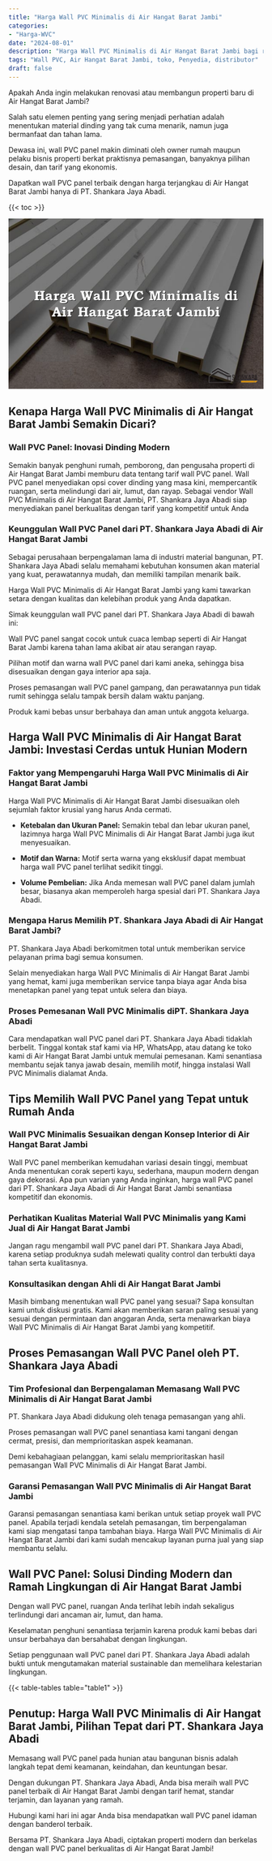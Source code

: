 ```yaml
---
title: "Harga Wall PVC Minimalis di Air Hangat Barat Jambi"
categories: 
- "Harga-WVC"
date: "2024-08-01"
description: "Harga Wall PVC Minimalis di Air Hangat Barat Jambi bagi rumah, perkantoran, dan toko. Material unggulan, beragam motif, warna modern, dengan jasa instalasi ditangani oleh teknisi ahli dan kepastian resmi!|Layanan distribusi Wall PVC Minimalis di Air Hangat Barat Jambi bagi kebutuhan rumah, perkantoran, atau gerai, dengan panel berkualitas dan penempatan oleh teknisi ahli dan jaminan resmi.|Pilihan Wall PVC Minimalis di Air Hangat Barat Jambi yang terpercaya bagi hunian, office, serta ritel, dengan material terbaik dan instalasi oleh tim ahli serta garansi resmi.|Penyediaan Wall PVC Minimalis di Air Hangat Barat Jambi untuk hunian, office, serta ritel, beserta material terbaik dan instalasi dikerjakan oleh teknisi profesional, lengkap beserta garansi resmi.}"
tags: "Wall PVC, Air Hangat Barat Jambi, toko, Penyedia, distributor"
draft: false
---
```


Apakah Anda ingin melakukan renovasi atau membangun properti baru di Air Hangat Barat Jambi?

Salah satu elemen penting yang sering menjadi perhatian adalah menentukan material dinding yang tak cuma menarik, namun juga bermanfaat dan tahan lama.

Dewasa ini, wall PVC panel makin diminati oleh owner rumah maupun pelaku bisnis properti berkat praktisnya pemasangan, banyaknya pilihan desain, dan tarif yang ekonomis.

Dapatkan wall PVC panel terbaik dengan harga terjangkau di Air Hangat Barat Jambi hanya di PT. Shankara Jaya Abadi.

{{< toc >}}

![Harga Wall PVC Minimalis di Air Hangat Barat Jambi](/images/Harga-WVC/Harga-Wall-PVC-Minimalis-di-Air-Hangat-Barat-Jambi.png)


## Kenapa Harga Wall PVC Minimalis di Air Hangat Barat Jambi Semakin Dicari?

### Wall PVC Panel: Inovasi Dinding Modern

Semakin banyak penghuni rumah, pemborong, dan pengusaha properti di Air Hangat Barat Jambi memburu data tentang tarif wall PVC panel. Wall PVC panel menyediakan opsi cover dinding yang masa kini, mempercantik ruangan, serta melindungi dari air, lumut, dan rayap. Sebagai vendor Wall PVC Minimalis di Air Hangat Barat Jambi, PT. Shankara Jaya Abadi siap menyediakan panel berkualitas dengan tarif yang kompetitif untuk Anda

### Keunggulan Wall PVC Panel dari PT. Shankara Jaya Abadi di Air Hangat Barat Jambi

Sebagai perusahaan berpengalaman lama di industri material bangunan, PT. Shankara Jaya Abadi selalu memahami kebutuhan konsumen akan material yang kuat, perawatannya mudah, dan memiliki tampilan menarik baik.

Harga Wall PVC Minimalis di Air Hangat Barat Jambi yang kami tawarkan setara dengan kualitas dan kelebihan produk yang Anda dapatkan.

Simak keunggulan wall PVC panel dari PT. Shankara Jaya Abadi di bawah ini:

Wall PVC panel sangat cocok untuk cuaca lembap seperti di Air Hangat Barat Jambi karena tahan lama akibat air atau serangan rayap.

Pilihan motif dan warna wall PVC panel dari kami aneka, sehingga bisa disesuaikan dengan gaya interior apa saja.

Proses pemasangan wall PVC panel gampang, dan perawatannya pun tidak rumit sehingga selalu tampak bersih dalam waktu panjang.

Produk kami bebas unsur berbahaya dan aman untuk anggota keluarga.

## Harga Wall PVC Minimalis di Air Hangat Barat Jambi: Investasi Cerdas untuk Hunian Modern

### Faktor yang Mempengaruhi Harga Wall PVC Minimalis di Air Hangat Barat Jambi

Harga Wall PVC Minimalis di Air Hangat Barat Jambi disesuaikan oleh sejumlah faktor krusial yang harus Anda cermati.

- **Ketebalan dan Ukuran Panel:** Semakin tebal dan lebar ukuran panel, lazimnya harga Wall PVC Minimalis di Air Hangat Barat Jambi juga ikut menyesuaikan.

- **Motif dan Warna:** Motif serta warna yang eksklusif dapat membuat harga wall PVC panel terlihat sedikit tinggi.

- **Volume Pembelian:** Jika Anda memesan wall PVC panel dalam jumlah besar, biasanya akan memperoleh harga spesial dari PT. Shankara Jaya Abadi.

### Mengapa Harus Memilih PT. Shankara Jaya Abadi di Air Hangat Barat Jambi?

PT. Shankara Jaya Abadi berkomitmen total untuk memberikan service pelayanan prima bagi semua konsumen.

Selain menyediakan harga Wall PVC Minimalis di Air Hangat Barat Jambi yang hemat, kami juga memberikan service tanpa biaya agar Anda bisa menetapkan panel yang tepat untuk selera dan biaya.

### Proses Pemesanan Wall PVC Minimalis diPT. Shankara Jaya Abadi

Cara mendapatkan wall PVC panel dari PT. Shankara Jaya Abadi tidaklah berbelit. Tinggal kontak staf kami via HP, WhatsApp, atau datang ke toko kami di Air Hangat Barat Jambi untuk memulai pemesanan. Kami senantiasa membantu sejak tanya jawab desain, memilih motif, hingga instalasi Wall PVC Minimalis dialamat Anda.

## Tips Memilih Wall PVC Panel yang Tepat untuk Rumah Anda

### Wall PVC Minimalis Sesuaikan dengan Konsep Interior di Air Hangat Barat Jambi

Wall PVC panel memberikan kemudahan variasi desain tinggi, membuat Anda menentukan corak seperti kayu, sederhana, maupun modern dengan gaya dekorasi. Apa pun varian yang Anda inginkan, harga wall PVC panel dari PT. Shankara Jaya Abadi di Air Hangat Barat Jambi senantiasa kompetitif dan ekonomis.

### Perhatikan Kualitas Material Wall PVC Minimalis yang Kami Jual di Air Hangat Barat Jambi

Jangan ragu mengambil wall PVC panel dari PT. Shankara Jaya Abadi, karena setiap produknya sudah melewati quality control dan terbukti daya tahan serta kualitasnya.

### Konsultasikan dengan Ahli di Air Hangat Barat Jambi

Masih bimbang menentukan wall PVC panel yang sesuai? Sapa konsultan kami untuk diskusi gratis. Kami akan memberikan saran paling sesuai yang sesuai dengan permintaan dan anggaran Anda, serta menawarkan biaya Wall PVC Minimalis di Air Hangat Barat Jambi yang kompetitif.

## Proses Pemasangan Wall PVC Panel oleh PT. Shankara Jaya Abadi

### Tim Profesional dan Berpengalaman Memasang Wall PVC Minimalis di Air Hangat Barat Jambi

PT. Shankara Jaya Abadi didukung oleh tenaga pemasangan yang ahli.

Proses pemasangan wall PVC panel senantiasa kami tangani dengan cermat, presisi, dan memprioritaskan aspek keamanan.

Demi kebahagiaan pelanggan, kami selalu memprioritaskan hasil pemasangan Wall PVC Minimalis di Air Hangat Barat Jambi.

### Garansi Pemasangan Wall PVC Minimalis di Air Hangat Barat Jambi

Garansi pemasangan senantiasa kami berikan untuk setiap proyek wall PVC panel. Apabila terjadi kendala setelah pemasangan, tim berpengalaman kami siap mengatasi tanpa tambahan biaya. Harga Wall PVC Minimalis di Air Hangat Barat Jambi dari kami sudah mencakup layanan purna jual yang siap membantu selalu.

## Wall PVC Panel: Solusi Dinding Modern dan Ramah Lingkungan di Air Hangat Barat Jambi

Dengan wall PVC panel, ruangan Anda terlihat lebih indah sekaligus terlindungi dari ancaman air, lumut, dan hama.

Keselamatan penghuni senantiasa terjamin karena produk kami bebas dari unsur berbahaya dan bersahabat dengan lingkungan.

Setiap penggunaan wall PVC panel dari PT. Shankara Jaya Abadi adalah bukti untuk mengutamakan material sustainable dan memelihara kelestarian lingkungan.

{{< table-tables table="table1" >}}

## Penutup: Harga Wall PVC Minimalis di Air Hangat Barat Jambi, Pilihan Tepat dari PT. Shankara Jaya Abadi

Memasang wall PVC panel pada hunian atau bangunan bisnis adalah langkah tepat demi keamanan, keindahan, dan keuntungan besar.

Dengan dukungan PT. Shankara Jaya Abadi, Anda bisa meraih wall PVC panel terbaik di Air Hangat Barat Jambi dengan tarif hemat, standar terjamin, dan layanan yang ramah.

Hubungi kami hari ini agar Anda bisa mendapatkan wall PVC panel idaman dengan banderol terbaik.

Bersama PT. Shankara Jaya Abadi, ciptakan properti modern dan berkelas dengan wall PVC panel berkualitas di Air Hangat Barat Jambi!